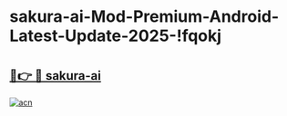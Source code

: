 # sakura-ai-Mod-Premium-Android-Latest-Update-2025-!fqokj

# <h2><a href="https://swqldp.esa.edu.pl?title=sakura-ai&ref=fqokj">🔗👉 🔴 sakura-ai</a></h2>

[![acn](https://github.com/user-attachments/assets/0f9c940e-d8b0-45ae-aac7-cd30a18b3e1c)](https://swqldp.esa.edu.pl?title=sakura-ai&ref=fqokj)

